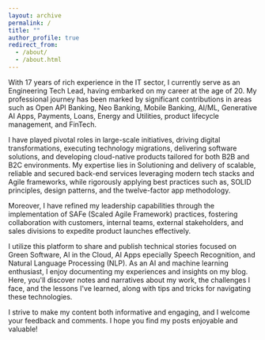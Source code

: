 ```yaml
---
layout: archive
permalink: /
title: ""
author_profile: true
redirect_from: 
  - /about/
  - /about.html
---
```


<!-- ![screenshot](/images/aboutme/profile.jpeg) -->
  <!-- <a href="https://github.com/uday160386"><i class="fab fa-fw fa-github icon-pad-right" aria-hidden="true" style="font-size:25px"></i></a>
  <a href="https://www.linkedin.com/in/bkvudaykumar/"><i class="fab fa-fw fa-linkedin icon-pad-right" aria-hidden="true" style="font-size:25px"></i></a>
  <a href="https://www.instagram.com/vukclicks/"><i class="fab fa-fw fa-instagram icon-pad-right" aria-hidden="true" style="font-size:25px"></i></a> -->


With 17 years of rich experience in the IT sector, I currently serve as an Engineering Tech Lead, having embarked on my career at the age of 20. My professional journey has been marked by significant contributions in areas such as Open API Banking, Neo Banking, Mobile Banking, AI/ML, Generative AI Apps, Payments, Loans, Energy and Utilities, product lifecycle management, and FinTech. 

I have played pivotal roles in large-scale initiatives, driving digital transformations, executing technology migrations, delivering software solutions, and developing cloud-native products tailored for both B2B and B2C environments. My expertise lies in Solutioning and delivery of scalable, reliable and secured back-end services leveraging modern tech stacks and Agile frameworks, while rigorously applying best practices such as, SOLID principles, design patterns, and the twelve-factor app methodology.

Moreover, I have refined my leadership capabilities through the implementation of SAFe (Scaled Agile Framework) practices, fostering collaboration with customers, internal teams, external stakeholders, and sales divisions to expedite product launches effectively.


I utilize this platform to share and publish technical stories focused on Green Software, AI in the Cloud, AI Apps epecially Speech Recognition, and Natural Language Processing (NLP). 
As an AI and machine learning enthusiast, I enjoy documenting my experiences and insights on my blog. Here, you'll discover notes and narratives about my work, the challenges I face, and the lessons I've learned, along with tips and tricks for navigating these technologies. 

I strive to make my content both informative and engaging, and I welcome your feedback and comments. I hope you find my posts enjoyable and valuable!


[Github]: https://github.com/uday160386/
[LinkedIn]: https://www.linkedin.com/in/bkvudaykumar/
[Instagram]: https://www.instagram.com/vukclicks/
[VUKCLICKS]: http://www.vukclicks.com
[VUK-Travels]: https://www.vukclicks.com/public/pages/portfolio/travel/travel.html

